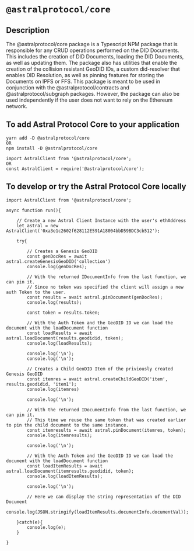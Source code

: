 # `@astralprotocol/core`

## Description

The @astralprotocol/core package is a Typescript NPM package that is responsible for any CRUD operations performed on the DID Documents. This includes the creation of DID Documents, loading the DID Documents, as well as updating them. The package also has utilities that enable the creation of the collision resistant GeoDID IDs, a custom did-resolver that enables DID Resolution, as well as pinning features for storing the Documents on IPFS or FFS. This package is meant to be used in conjunction with the @astralprotocol/contracts and @astralprotocol/subgraph packages. However, the package can also be used independently if the user does not want to rely on the Ethereum network.

## To add Astral Protocol Core to your application

```
yarn add -D @astralprotocol/core
OR
npm install -D @astralprotocol/core

import AstralClient from '@astralprotocol/core';
OR
const AstralClient = require('@astralprotocol/core');
```

## To develop or try the Astral Protocol Core locally

```
import AstralClient from '@astralprotocol/core';

async function run(){

    // Create a new Astral Client Instance with the user's ethAddress
    let astral = new AstralClient('0xa3e1c2602f628112E591A18004bbD59BDC3cb512');

    try{

        // Creates a Genesis GeoDID
        const genDocRes = await astral.createGenesisGeoDID('collection')
        console.log(genDocRes);

        // With the returned IDocumentInfo from the last function, we can pin it.
        // Since no token was specified the client will assign a new auth Token to the user.
        const results = await astral.pinDocument(genDocRes);
        console.log(results);

        const token = results.token;

        // With the Auth Token and the GeoDID ID we can load the document with the loadDocument function
        const loadResults = await astral.loadDocument(results.geodidid, token);
        console.log(loadResults);

        console.log('\n');
        console.log('\n');

        // Creates a Child GeoDID Item of the priviously created Genesis GeoDID
        const itemres = await astral.createChildGeoDID('item', results.geodidid, 'item1');
        console.log(itemres)

        console.log('\n');

        // With the returned IDocumentInfo from the last function, we can pin it.
        // This time we reuse the same token that was created earlier to pin the child document to the same instance.
        const itemresults = await astral.pinDocument(itemres, token);
        console.log(itemresults);

        console.log('\n');

        // With the Auth Token and the GeoDID ID we can load the document with the loadDocument function
        const loadItemResults = await astral.loadDocument(itemresults.geodidid, token);
        console.log(loadItemResults);

        console.log('\n');

        // Here we can display the string representation of the DID Document
        console.log(JSON.stringify(loadItemResults.documentInfo.documentVal));

    }catch(e){
        console.log(e);
    }

}

```
